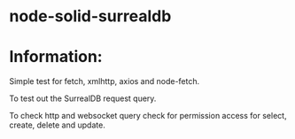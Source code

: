 # node-solid-surrealdb

# Information:
  Simple test for fetch, xmlhttp, axios and node-fetch.

  To test out the SurrealDB request query.

  To check http and websocket query check for permission access for select, create, delete and update.